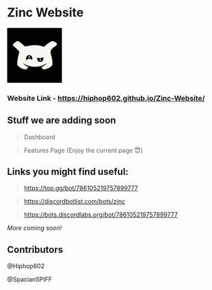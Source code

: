 # Zinc Website

![Zincs Pfp](img/zinc.png)

### Website Link - https://hiphop602.github.io/Zinc-Website/


## Stuff we are adding soon

> Dashboard


> Features Page (Enjoy the current page 😇)




## Links you might find useful:
> https://top.gg/bot/786105219757899777

>https://discordbotlist.com/bots/zinc

>https://bots.discordlabs.org/bot/786105219757899777

*More coming soon!*

## Contributors 

@Hiphop602

@SpacianSPIFF
